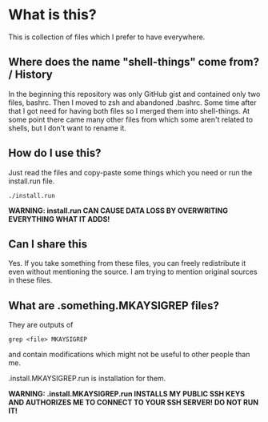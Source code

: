 # What is this?

This is collection of files which I prefer to have everywhere.

## Where does the name "shell-things" come from? / History

In the beginning this repository was only GitHub gist and contained only two files,
bashrc. Then I moved to zsh and abandoned .bashrc. Some time after that I got need for
having both files so I merged them into shell-things. At some point there came many
other files from which some aren't related to shells, but I don't want to rename it.

## How do I use this?

Just read the files and copy-paste some things which you need or run the install.run file.

```
./install.run
```

<b>WARNING: install.run CAN CAUSE DATA LOSS BY OVERWRITING EVERYTHING WHAT IT ADDS!</b>

## Can I share this

Yes. If you take something from these files, you can freely redistribute it even without mentioning the source.  I am trying to mention original sources in these files.

## What are .something.MKAYSIGREP files?

They are outputs of

```
grep <file> MKAYSIGREP
```

and contain modifications which might not be useful to other people than me.

.install.MKAYSIGREP.run is installation for them.

**WARNING: .install.MKAYSIGREP.run  INSTALLS MY PUBLIC SSH KEYS AND AUTHORIZES
ME TO CONNECT TO YOUR SSH SERVER! DO NOT RUN IT!**
